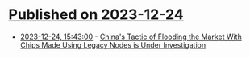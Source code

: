 # [Published on 2023-12-24](index.md)

* [2023-12-24, 15:43:00](https://soylentnews.org/politics/article.pl?sid=23/12/23/0310253&from=rss) - [China's Tactic of Flooding the Market With Chips Made Using Legacy Nodes is Under Investigation](https://soylentnews.org/politics/article.pl?sid=23/12/23/0310253&from=rss)
